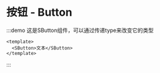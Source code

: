 # 按钮 - Button
:::demo 这是SButton组件，可以通过传递type来改变它的类型
  ```vue
  <template>
    <SButton>文本</SButton>
  </template>
  ```
:::
